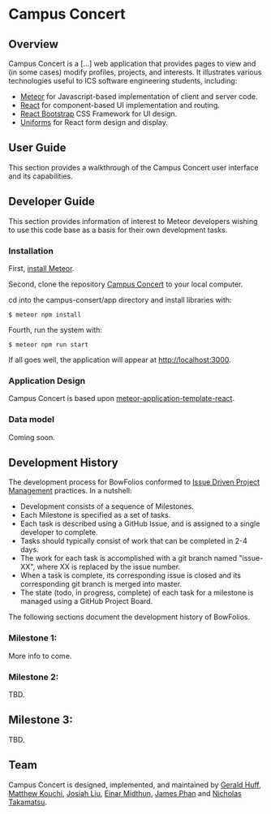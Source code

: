 # Campus Concert

## Overview

Campus Concert is a [...] web application that provides pages to view and (in some cases) modify profiles, projects, and interests. It illustrates various technologies useful to ICS software engineering students, including:

* [Meteor](https://www.meteor.com/) for Javascript-based implementation of client and server code.
* [React](https://reactjs.org/) for component-based UI implementation and routing.
* [React Bootstrap](https://react-bootstrap.github.io/) CSS Framework for UI design.
* [Uniforms](https://uniforms.tools/) for React form design and display.


## User Guide

This section provides a walkthrough of the Campus Concert user interface and its capabilities.

## Developer Guide

This section provides information of interest to Meteor developers wishing to use this code base as a basis for their own development tasks.

### Installation

First, [install Meteor](https://www.meteor.com/install).

Second, clone the repository [Campus Concert](https://github.com/campus-consert/campus-consert) to your local computer.

cd into the campus-consert/app directory and install libraries with:

```
$ meteor npm install
```

Fourth, run the system with:

```
$ meteor npm run start
```

If all goes well, the application will appear at [http://localhost:3000](http://localhost:3000).

### Application Design

Campus Concert is based upon [meteor-application-template-react](https://ics-software-engineering.github.io/meteor-application-template-react/).

### Data model

Coming soon.

## Development History

The development process for BowFolios conformed to [Issue Driven Project Management](http://courses.ics.hawaii.edu/ics314f19/modules/project-management/) practices. In a nutshell:

* Development consists of a sequence of Milestones.
* Each Milestone is specified as a set of tasks.
* Each task is described using a GitHub Issue, and is assigned to a single developer to complete.
* Tasks should typically consist of work that can be completed in 2-4 days.
* The work for each task is accomplished with a git branch named "issue-XX", where XX is replaced by the issue number.
* When a task is complete, its corresponding issue is closed and its corresponding git branch is merged into master.
* The state (todo, in progress, complete) of each task for a milestone is managed using a GitHub Project Board.

The following sections document the development history of BowFolios.

### Milestone 1:

More info to come.

### Milestone 2:

TBD.

## Milestone 3:

TBD.

## Team

Campus Concert is designed, implemented, and maintained by [Gerald Huff](https://codecraftsperson.github.io), [Matthew Kouchi](https://matthewtkouchi.github.io/), [Josiah Liu](https://josiahsliu.github.io), [Einar Midthun](https://einar-m.github.io/), [James Phan](https://jamesgphan.github.io) and [Nicholas Takamatsu](https://nicktaka.github.io/).